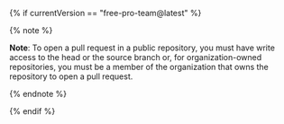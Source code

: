 {% if currentVersion == "free-pro-team@latest" %}

{% note %}

**Note**: To open a pull request in a public repository, you must have write access to the head or the source branch or, for organization-owned repositories, you must be a member of the organization that owns the repository to open a pull request.

{% endnote %}

{% endif %}
